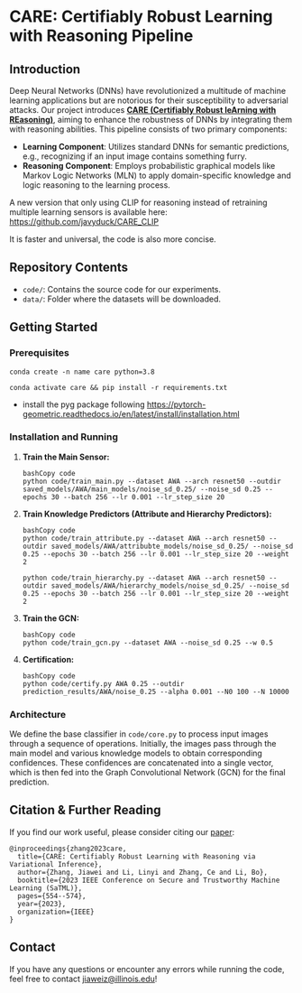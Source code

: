 # CARE: Certifiably Robust Learning with Reasoning Pipeline

## Introduction

Deep Neural Networks (DNNs) have revolutionized a multitude of machine learning applications but are notorious for their susceptibility to adversarial attacks. Our project introduces [**CARE (Certifiably Robust leArning with REasoning)**](https://arxiv.org/abs/2209.05055), aiming to enhance the robustness of DNNs by integrating them with reasoning abilities. This pipeline consists of two primary components:

- **Learning Component**: Utilizes standard DNNs for semantic predictions, e.g., recognizing if an input image contains something furry.
- **Reasoning Component**: Employs probabilistic graphical models like Markov Logic Networks (MLN) to apply domain-specific knowledge and logic reasoning to the learning process.

A new version that only using CLIP for reasoning instead of retraining multiple learning sensors is available here: https://github.com/javyduck/CARE_CLIP

It is faster and universal, the code is also more concise.

## Repository Contents

- `code/`: Contains the source code for our experiments.
- `data/`: Folder where the datasets will be downloaded.

## Getting Started

### Prerequisites

`conda create -n name care python=3.8`

`conda activate care && pip install -r requirements.txt`

- install the pyg package following https://pytorch-geometric.readthedocs.io/en/latest/install/installation.html

### Installation and Running

1. **Train the Main Sensor:**

   ```
   bashCopy code
   python code/train_main.py --dataset AWA --arch resnet50 --outdir saved_models/AWA/main_models/noise_sd_0.25/ --noise_sd 0.25 --epochs 30 --batch 256 --lr 0.001 --lr_step_size 20
   ```

2. **Train Knowledge Predictors (Attribute and Hierarchy Predictors):**

   ```
   bashCopy code
   python code/train_attribute.py --dataset AWA --arch resnet50 --outdir saved_models/AWA/attribubte_models/noise_sd_0.25/ --noise_sd 0.25 --epochs 30 --batch 256 --lr 0.001 --lr_step_size 20 --weight 2
   
   python code/train_hierarchy.py --dataset AWA --arch resnet50 --outdir saved_models/AWA/hierarchy_models/noise_sd_0.25/ --noise_sd 0.25 --epochs 30 --batch 256 --lr 0.001 --lr_step_size 20 --weight 2
   ```

3. **Train the GCN:**

   ```
   bashCopy code
   python code/train_gcn.py --dataset AWA --noise_sd 0.25 --w 0.5
   ```

4. **Certification:**

   ```
   bashCopy code
   python code/certify.py AWA 0.25 --outdir prediction_results/AWA/noise_0.25 --alpha 0.001 --N0 100 --N 10000
   ```

### Architecture

We define the base classifier in `code/core.py` to process input images through a sequence of operations. Initially, the images pass through the main model and various knowledge models to obtain corresponding confidences. These confidences are concatenated into a single vector, which is then fed into the Graph Convolutional Network (GCN) for the final prediction.

## Citation & Further Reading

If you find our work useful, please consider citing our [paper](https://arxiv.org/abs/2209.05055):

```
@inproceedings{zhang2023care,
  title={CARE: Certifiably Robust Learning with Reasoning via Variational Inference},
  author={Zhang, Jiawei and Li, Linyi and Zhang, Ce and Li, Bo},
  booktitle={2023 IEEE Conference on Secure and Trustworthy Machine Learning (SaTML)},
  pages={554--574},
  year={2023},
  organization={IEEE}
}
```

## Contact

If you have any questions or encounter any errors while running the code, feel free to contact [jiaweiz@illinois.edu](mailto:jiaweiz7@illinois.edu)!
